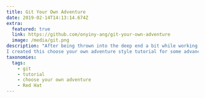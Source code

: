 ```yaml
---
title: Git Your Own Adventure
date: 2019-02-14T14:13:14.674Z
extra:
  featured: true
  link: https://github.com/onyiny-ang/git-your-own-adventure
  image: /media/git.png
description: "After being thrown into the deep end a bit while working on Kubernetes as my first open-source project,
I created this choose your own adventure style tutorial for some advanced git commands for command line."
taxonomies:
  tags:
    - git
    - tutorial
    - choose your own adventure
    - Red Hat
---
```


